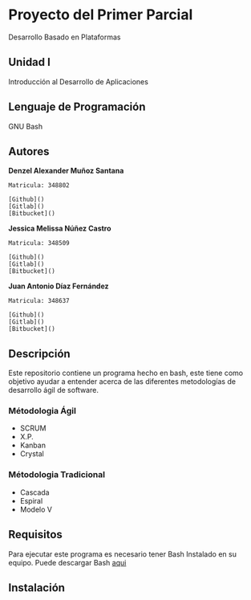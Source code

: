 # Proyecto del Primer Parcial

Desarrollo Basado en Plataformas

## Unidad I

Introducción al Desarrollo de Aplicaciones

## Lenguaje de Programación

GNU Bash

## Autores

**Denzel Alexander Muñoz Santana**

	Matricula: 348802

	[Github]()
	[Gitlab]()
	[Bitbucket]()

**Jessica Melissa Núñez Castro**

	Matricula: 348509

	[Github]()
	[Gitlab]()
	[Bitbucket]()

**Juan Antonio Díaz Fernández**

	Matricula: 348637

	[Github]()
	[Gitlab]()
	[Bitbucket]()

## Descripción

Este repositorio contiene un programa hecho en bash, este tiene como objetivo ayudar a entender acerca de las diferentes metodologías de desarrollo ágil de software.

### Métodologia Ágil

* SCRUM
* X.P.
* Kanban
* Crystal

### Métodologia Tradicional

* Cascada
* Espiral
* Modelo V

## Requisitos

Para ejecutar este programa es necesario tener Bash Instalado en su equipo. Puede descargar Bash [aqui](https://www.gnu.org/software/bash/)

## Instalación
